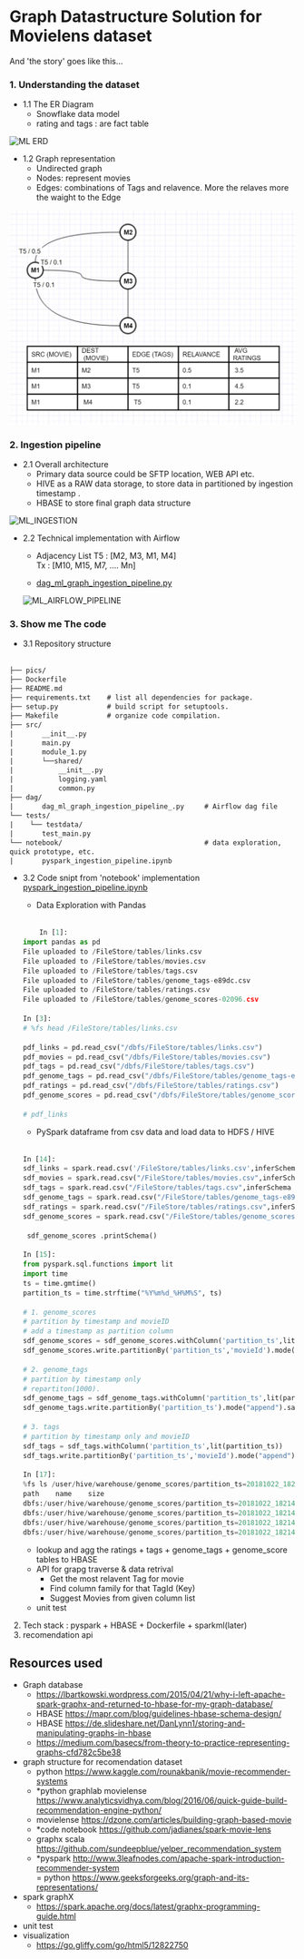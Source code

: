 # Graph Datastructure Solution for Movielens dataset

And 'the story' goes like this...

### 1. Understanding the dataset  

- 1.1 The ER Diagram 
    - Snowflake data model 
    - rating and tags : are fact table  

![ML ERD](https://github.com/vivek-bombatkar/graph-data-structure-for-recommendation-dataset/blob/master/ML_ERD.JPG)  

- 1.2 Graph representation
    - Undirected graph  
    - Nodes: represent movies  
    - Edges: combinations of Tags and relavence. More the relaves more the waight to the Edge  

![ML_GRAPH](https://github.com/vivek-bombatkar/Graph-Datastructure-Solution-for-Movielens-dataset/blob/master/ML_GRAPH_2.JPG)  
 
### 2. Ingestion pipeline

- 2.1 Overall architecture
    - Primary data source could be SFTP location, WEB API etc. 
    - HIVE as a RAW data storage, to store data in partitioned by ingestion timestamp .    
    - HBASE to store final graph data structure   

![ML_INGESTION](https://github.com/vivek-bombatkar/graph-data-structure-for-recommendation-dataset/blob/master/ML_INGESTION.JPG)  

- 2.2 Technical implementation with Airflow
    -  Adjacency List
        T5 : [M2, M3, M1, M4]  
        Tx : [M10, M15, M7, .... Mn]
        
    - [dag_ml_graph_ingestion_pipeline.py](https://github.com/vivek-bombatkar/graph-data-structure-for-recommendation-dataset/blob/master/dag_ml_graph_ingestion_pipeline_.py)

    ![ML_AIRFLOW_PIPELINE](https://github.com/vivek-bombatkar/graph-data-structure-for-recommendation-dataset/blob/master/ML_AIRFLOW_PIPELINE.JPG)

        
### 3. Show me The code  

- 3.1 Repository structure
```

├── pics/
├── Dockerfile  
├── README.md
├── requirements.txt    # list all dependencies for package.
├── setup.py            # build script for setuptools. 
├── Makefile            # organize code compilation.
├── src/
|       __init__.py
|       main.py
|       module_1.py
|       └──shared/
|           __init__.py
|           logging.yaml
|           common.py
├── dag/
|       dag_ml_graph_ingestion_pipeline_.py     # Airflow dag file
└── tests/
|    └── testdata/
|       test_main.py
└── notebook/                                   # data exploration, quick prototype, etc.
|       pyspark_ingestion_pipeline.ipynb

```  

- 3.2 Code snipt from 'notebook' implementation [pyspark_ingestion_pipeline.ipynb](https://github.com/vivek-bombatkar/graph-data-structure-for-recommendation-dataset/blob/master/pyspark_ingestion_pipeline.ipynb)  

    - Data Exploration with Pandas
    ```python

        In [1]:
    import pandas as pd
    File uploaded to /FileStore/tables/links.csv
    File uploaded to /FileStore/tables/movies.csv
    File uploaded to /FileStore/tables/tags.csv
    File uploaded to /FileStore/tables/genome_tags-e89dc.csv
    File uploaded to /FileStore/tables/ratings.csv
    File uploaded to /FileStore/tables/genome_scores-02096.csv

    In [3]:
    # %fs head /FileStore/tables/links.csv

    pdf_links = pd.read_csv("/dbfs/FileStore/tables/links.csv")
    pdf_movies = pd.read_csv("/dbfs/FileStore/tables/movies.csv")
    pdf_tags = pd.read_csv("/dbfs/FileStore/tables/tags.csv")
    pdf_genome_tags = pd.read_csv("/dbfs/FileStore/tables/genome_tags-e89dc.csv")
    pdf_ratings = pd.read_csv("/dbfs/FileStore/tables/ratings.csv")
    pdf_genome_scores = pd.read_csv("/dbfs/FileStore/tables/genome_scores-02096.csv")

    # pdf_links

    ```

    - PySpark dataframe from csv data and load data to HDFS / HIVE 
    ```python

    In [14]:
    sdf_links = spark.read.csv('/FileStore/tables/links.csv',inferSchema = "true",header= True)
    sdf_movies = spark.read.csv("/FileStore/tables/movies.csv",inferSchema = "true",header= True)
    sdf_tags = spark.read.csv("/FileStore/tables/tags.csv",inferSchema = "true",header= True)
    sdf_genome_tags = spark.read.csv("/FileStore/tables/genome_tags-e89dc.csv",inferSchema = "true",header= True)
    sdf_ratings = spark.read.csv("/FileStore/tables/ratings.csv",inferSchema = "true",header= True)
    sdf_genome_scores = spark.read.csv("/FileStore/tables/genome_scores-02096.csv",inferSchema = "true",header= True)

     sdf_genome_scores .printSchema()

    In [15]:
    from pyspark.sql.functions import lit
    import time
    ts = time.gmtime()
    partition_ts = time.strftime("%Y%m%d_%H%M%S", ts)

    # 1. genome_scores
    # partition by timestamp and movieID
    # add a timestamp as partition column
    sdf_genome_scores = sdf_genome_scores.withColumn('partition_ts',lit(partition_ts))
    sdf_genome_scores.write.partitionBy('partition_ts','movieId').mode("append").saveAsTable("genome_scores")

    # 2. genome_tags
    # partition by timestamp only 
    # repartiton(1000).
    sdf_genome_tags = sdf_genome_tags.withColumn('partition_ts',lit(partition_ts))
    sdf_genome_tags.write.partitionBy('partition_ts').mode("append").saveAsTable("genome_tags")

    # 3. tags
    # partition by timestamp only and movieID
    sdf_tags = sdf_tags.withColumn('partition_ts',lit(partition_ts))
    sdf_tags.write.partitionBy('partition_ts','movieId').mode("append").saveAsTable("tags")

    In [17]:
    %fs ls /user/hive/warehouse/genome_scores/partition_ts=20181022_182142/movieId=2/
    path	name	size
    dbfs:/user/hive/warehouse/genome_scores/partition_ts=20181022_182142/movieId=2/_SUCCESS	_SUCCESS	0
    dbfs:/user/hive/warehouse/genome_scores/partition_ts=20181022_182142/movieId=2/_committed_3187766080380504256	_committed_3187766080380504256	121
    dbfs:/user/hive/warehouse/genome_scores/partition_ts=20181022_182142/movieId=2/_started_3187766080380504256	_started_3187766080380504256	0
    dbfs:/user/hive/warehouse/genome_scores/partition_ts=20181022_182142/movieId=2/part-00000-tid-3187766080380504256-33905e8c-c865-4bcc-b994-25b322c89c46-33.c000.snappy.parquet	part-00000-tid-3187766080380504256-33905e8c-c865-4bcc-b994-25b322c89c46-33.c000.snappy.parquet	


    ```

    - lookup and agg the ratings + tags + genome_tags + genome_score tables to HBASE  
    - API for grapg traverse & data retrival 
        - Get the most relavent Tag for movie  
        - Find column family for that TagId (Key)  
        - Suggest Movies from given column list   
    - unit test    
2. Tech stack : pyspark + HBASE + Dockerfile + sparkml(later) 
4. recomendation api


## Resources used 
- Graph database 
    - https://lbartkowski.wordpress.com/2015/04/21/why-i-left-apache-spark-graphx-and-returned-to-hbase-for-my-graph-database/  
    - HBASE https://mapr.com/blog/guidelines-hbase-schema-design/  
    - HBASE https://de.slideshare.net/DanLynn1/storing-and-manipulating-graphs-in-hbase  
    - https://medium.com/basecs/from-theory-to-practice-representing-graphs-cfd782c5be38  
- graph structure for recomendation dataset  
    - python https://www.kaggle.com/rounakbanik/movie-recommender-systems  
    - *python graphlab movielense https://www.analyticsvidhya.com/blog/2016/06/quick-guide-build-recommendation-engine-python/  
    - movielense https://dzone.com/articles/building-graph-based-movie  
    - *code notebook https://github.com/jadianes/spark-movie-lens  
    - graphx scala https://github.com/sundeepblue/yelper_recommendation_system  
    - *pyspark http://www.3leafnodes.com/apache-spark-introduction-recommender-system   
    = python https://www.geeksforgeeks.org/graph-and-its-representations/  
- spark graphX  
    - https://spark.apache.org/docs/latest/graphx-programming-guide.html  
- unit test  
- visualization 
    - https://go.gliffy.com/go/html5/12822750  
